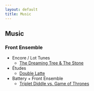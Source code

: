 ```yaml
---
layout: default
title: Music
---
```

## Music

### Front Ensemble

* Encore / Lot Tunes
    * [The Dreaming Tree & The&nbsp;Stone](../dave-matthews-glassmen/)
* Études
    * [Double Latte](../double-latte/)
* Battery + Front Ensemble
    * [Triplet Diddle vs. Game of Thrones](../triplet-diddle-game-of-thrones/)
